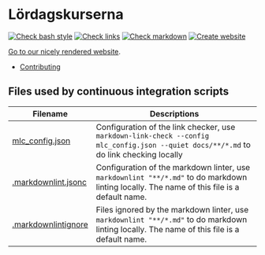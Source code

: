 # Lördagskurserna

<!-- markdownlint-disable MD013 --><!-- Table rows must be put on one line, hence 80 chars is unavoidable -->

[![Check bash style](https://github.com/uppsala-makerspace/loerdagskurser/actions/workflows/check_bash_style.yaml/badge.svg?branch=main)](https://github.com/uppsala-makerspace/loerdagskurser/actions/workflows/check_bash_style.yaml)
[![Check links](https://github.com/uppsala-makerspace/loerdagskurser/actions/workflows/check_links.yaml/badge.svg?branch=main)](https://github.com/uppsala-makerspace/loerdagskurser/actions/workflows/check_links.yaml)
[![Check markdown](https://github.com/uppsala-makerspace/loerdagskurser/actions/workflows/check_markdown.yaml/badge.svg?branch=main)](https://github.com/uppsala-makerspace/loerdagskurser/actions/workflows/check_markdown.yaml)
[![Create website](https://github.com/uppsala-makerspace/loerdagskurser/actions/workflows/create_website.yaml/badge.svg?branch=main)](https://github.com/uppsala-makerspace/loerdagskurser/actions/workflows/create_website.yaml)

<!-- markdownlint-enable MD013 -->

[Go to our nicely rendered website](https://uppsala-makerspace.github.io/loerdagskurser/).

- [Contributing](docs/CONTRIBUTING.md)

## Files used by continuous integration scripts

<!-- markdownlint-disable MD013 --><!-- Table rows must be put on one line, hence 80 chars is unavoidable -->

Filename                                  |Descriptions
------------------------------------------|--------------------------------------------------------------------------------------------------------------------------------------
[mlc_config.json](mlc_config.json)        |Configuration of the link checker, use `markdown-link-check --config mlc_config.json --quiet docs/**/*.md` to do link checking locally
[.markdownlint.jsonc](.markdownlint.jsonc)|Configuration of the markdown linter, use `markdownlint "**/*.md"` to do markdown linting locally. The name of this file is a default name.
[.markdownlintignore](.markdownlintignore)|Files ignored by the markdown linter, use `markdownlint "**/*.md"` to do markdown linting locally. The name of this file is a default name.

<!-- markdownlint-enable MD013 -->
